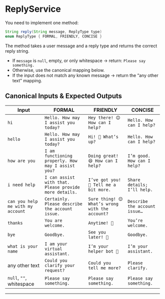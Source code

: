 
# ReplyService

You need to implement one method:

```java
String reply(String message, ReplyType type)
enum ReplyType { FORMAL, FRIENDLY, CONCISE }
```

The method takes a user message and a reply type and returns the correct reply string.

* If `message` is `null`, empty, or only whitespace → return:
  `Please say something.`
* Otherwise, use the canonical mapping below.
* If the input does not match any known message → return the “any other text” mapping.

## Canonical Inputs & Expected Outputs

| Input                             | FORMAL                                                 | FRIENDLY                                        | CONCISE                       |
| --------------------------------- | ------------------------------------------------------ | ----------------------------------------------- | ----------------------------- |
| `hi`                              | `Hello. How may I assist you today?`                   | `Hey there! 😊 How can I help?`                 | `Hello. How can I help?`      |
| `hello`                           | `Hello. How may I assist you today?`                   | `Hi! 👋 What’s up?`                             | `Hello. How can I help?`      |
| `how are you`                     | `I am functioning properly. How may I assist you?`     | `Doing great! 😄 How can I help?`               | `I’m good. How can I help?`   |
| `i need help`                     | `I can assist with that. Please provide more details.` | `I’ve got you! 🙂 Tell me a bit more.`          | `Share details; I’ll help.`   |
| `can you help me with my account` | `Certainly. Please describe the account issue.`        | `Sure thing! 😊 What’s wrong with the account?` | `Describe the account issue…` |
| `thanks`                          | `You are welcome.`                                     | `Anytime! 🙌`                                   | `You’re welcome.`             |
| `bye`                             | `Goodbye.`                                             | `See you later! 👋`                             | `Goodbye.`                    |
| `what is your name`               | `I am your virtual assistant.`                         | `I’m your helper bot 🤖`                        | `I’m your assistant.`         |
| any other text                    | `Could you clarify your request?`                      | `Could you tell me more?`                       | `Please clarify.`             |
| `null`, `""`, whitespace          | `Please say something.`                                | `Please say something.`                         | `Please say something.`       |

---

